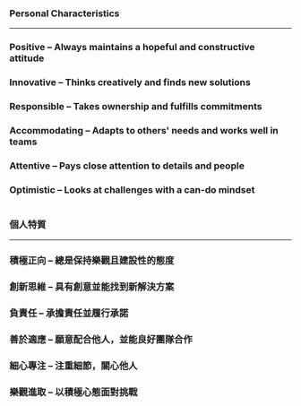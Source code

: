### Personal Characteristics
---
### Positive – Always maintains a hopeful and constructive attitude
### Innovative – Thinks creatively and finds new solutions
### Responsible – Takes ownership and fulfills commitments
### Accommodating – Adapts to others' needs and works well in teams
### Attentive – Pays close attention to details and people
### Optimistic – Looks at challenges with a can-do mindset

#

### 個人特質
---
### 積極正向 – 總是保持樂觀且建設性的態度
### 創新思維 – 具有創意並能找到新解決方案
### 負責任 – 承擔責任並履行承諾
### 善於適應 – 願意配合他人，並能良好團隊合作
### 細心專注 – 注重細節，關心他人
### 樂觀進取 – 以積極心態面對挑戰
